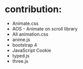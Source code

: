 # contribution:
- Animate.css
- AOS - Animate on scroll library
- All animation.css
- anime.js
- bootstrap 4
- JavaScript Cookie
- typed.js
- three.js 

